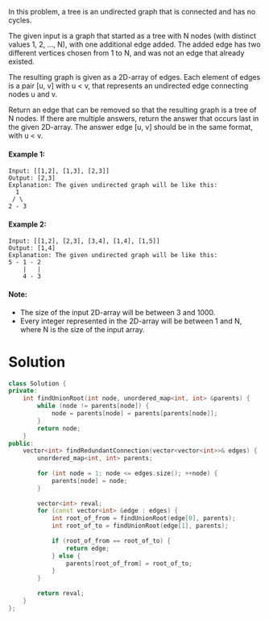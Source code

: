 In this problem, a tree is an undirected graph that is connected and has no cycles.

The given input is a graph that started as a tree with N nodes (with distinct values 1, 2, ..., N), with one additional edge added. The added edge has two different vertices chosen from 1 to N, and was not an edge that already existed.

The resulting graph is given as a 2D-array of edges. Each element of edges is a pair [u, v] with u < v, that represents an undirected edge connecting nodes u and v.

Return an edge that can be removed so that the resulting graph is a tree of N nodes. If there are multiple answers, return the answer that occurs last in the given 2D-array. The answer edge [u, v] should be in the same format, with u < v.

#### Example 1:

```
Input: [[1,2], [1,3], [2,3]]
Output: [2,3]
Explanation: The given undirected graph will be like this:
  1
 / \
2 - 3
```

#### Example 2:

```
Input: [[1,2], [2,3], [3,4], [1,4], [1,5]]
Output: [1,4]
Explanation: The given undirected graph will be like this:
5 - 1 - 2
    |   |
    4 - 3
```

#### Note:

* The size of the input 2D-array will be between 3 and 1000.
* Every integer represented in the 2D-array will be between 1 and N, where N is the size of the input array.

# Solution

```cpp
class Solution {
private:
    int findUnionRoot(int node, unordered_map<int, int> &parents) {
        while (node != parents[node]) {
            node = parents[node] = parents[parents[node]];
        }
        return node;
    }
public:
    vector<int> findRedundantConnection(vector<vector<int>>& edges) {
        unordered_map<int, int> parents;
        
        for (int node = 1; node <= edges.size(); ++node) {
            parents[node] = node;
        }
        
        vector<int> reval;
        for (const vector<int> &edge : edges) {
            int root_of_from = findUnionRoot(edge[0], parents);
            int root_of_to = findUnionRoot(edge[1], parents);
            
            if (root_of_from == root_of_to) {
                return edge;
            } else {
                parents[root_of_from] = root_of_to;
            }
        }
        
        return reval;
    }
};
```
